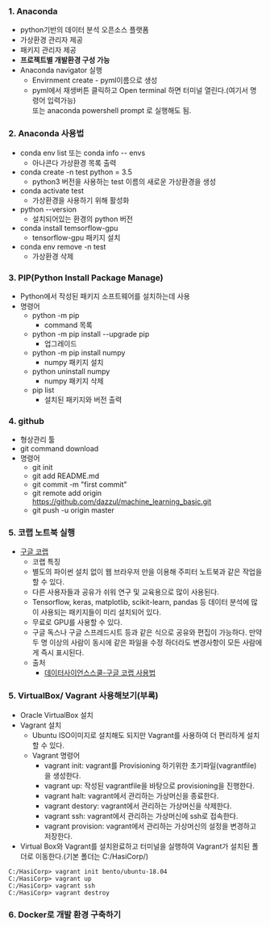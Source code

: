 ### 1. Anaconda
- python기반의 데이터 분석 오픈소스 플랫폼
- 가상환경 관리자 제공
- 패키지 관리자 제공
- **프로젝트별 개발환경 구성 가능**
- Anaconda navigator 실행
    + Envirnment create - pyml이름으로 생성
    + pyml에서 재생버튼 클릭하고 Open terminal 하면 터미널 열린다.(여기서 명령어 입력가능)  
      또는 anaconda powershell prompt 로 실행해도 됨.

### 2. Anaconda 사용법
- conda env list 또는 conda info -- envs
    + 아나콘다 가상환경 목록 출력
- conda create -n test python = 3.5
    + python3 버전을 사용하는 test 이름의 새로운 가상환경을 생성
- conda activate test
    + 가상환경을 사용하기 위해 활성화
- python --version
    + 설치되어있는 환경의 python 버전
- conda install temsorflow-gpu
    + tensorflow-gpu 패키지 설치
- conda env remove -n test
    + 가상환경 삭제

### 3. PIP(Python Install Package Manage)
- Python에서 작성된 패키지 소프트웨어를 설치하는데 사용
- 명령어
    + python -m pip
        * command 목록
    + python -m pip install --upgrade pip
        * 업그레이드
    + python -m pip install numpy
        * numpy 패키지 설치
    + python uninstall numpy
        + numpy 패키지 삭제
    + pip list
        * 설치된 패키지와 버전 출력

### 4. github
- 형상관리 툴
- git command download
- 명령어
    + git init
    + git add README.md
    + git commit -m "first commit"
    + git remote add origin https://github.com/dazzul/machine_learning_basic.git
    + git push -u origin master

### 5. 코랩 노트북 실행
- [구글 코랩](http://colab.research.google.com)
    - 코랩 특징
    + 별도의 파이썬 설치 없이 웹 브라우저 만을 이용해 주피터 노트북과 같은 작업을 할 수 있다.
    + 다른 사용자들과 공유가 쉬워 연구 및 교육용으로 많이 사용된다.
    + Tensorflow, keras, matplotlib, scikit-learn, pandas 등 데이터 분석에 많이 사용되는 패키지들이 미리 설치되어 있다.
    + 무료로 GPU를 사용할 수 있다.
    + 구글 독스나 구글 스프레드시트 등과 같은 식으로 공유와 편집이 가능하다. 만약 두 명 이상의 사람이 동시에 같은 파일을 수정 하더라도 변경사항이 모든 사람에게 즉시 표시된다.  
    + 출처
        * [데이터사이언스스쿨-구글 코랩 사용법](https://datascienceschool.net/view-notebook/338fe23b46464e9b9c4d4c8f8c7c7258/)

### 5. VirtualBox/ Vagrant 사용해보기(부록)
- Oracle VirtualBox 설치
- Vagrant 설치
    + Ubuntu ISO이미지로 설치해도 되지만 Vagrant를 사용하여 더 편리하게 설치할 수 있다.
    + Vagrant 명령어
        * vagrant init: vagrant를 Provisioning 하기위한 초기파일(vagrantfile)을 생성한다.
        * vagrant up: 작성된 vagrantfile을 바탕으로 provisioning을 진행한다.
        * vagrant halt: vagrant에서 관리하는 가상머신을 종료한다.
        * vagrant destory: vagrant에서 관리하는 가상머신을 삭제한다.
        * vagrant ssh: vagrant에서 관리하는 가상머신에 ssh로 접속한다.
        * vagrant provision: vagrant에서 관리하는 가상머신의 설정을 변경하고 저장한다.
- Virtual Box와 Vagrant를 설치완료하고 터미널을 실행하여 Vagrant가 설치된 폴더로 이동한다.(기본 폴더는 C:/HasiCorp/) 
```
C:/HasiCorp> vagrant init bento/ubuntu-18.04
C:/HasiCorp> vagrant up
C:/HasiCorp> vagrant ssh
C:/HasiCorp> vagrant destroy
```

### 6. Docker로 개발 환경 구축하기